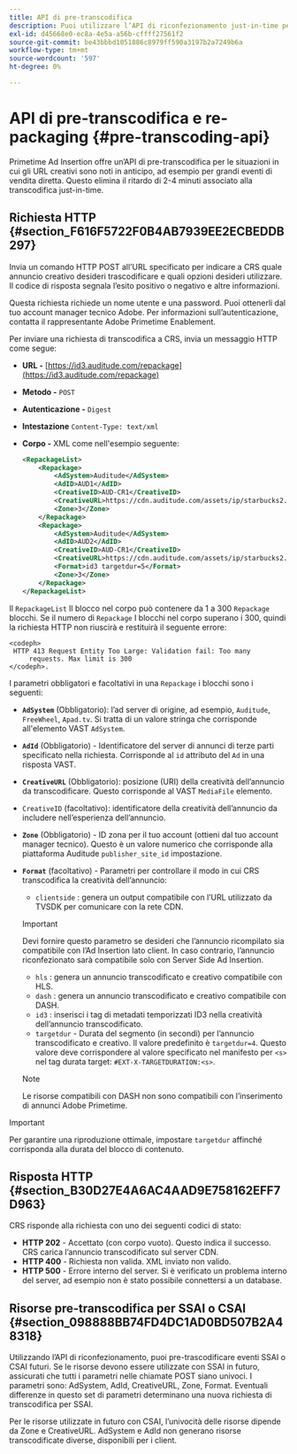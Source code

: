 ```yaml
---
title: API di pre-transcodifica
description: Puoi utilizzare l’API di riconfezionamento just-in-time per transcodificare in anticipo le creatività degli annunci, in modo da rendere disponibili, se necessario, versioni compatibili con i contenuti, eliminando il ritardo di 2-4 minuti associato al riconfezionamento just-in-time (JIT).
exl-id: d45668e0-ec8a-4e5a-a56b-cffff27561f2
source-git-commit: be43bbbd1051886c8979ff590a3197b2a7249b6a
workflow-type: tm+mt
source-wordcount: '597'
ht-degree: 0%

---
```


# API di pre-transcodifica e re-packaging {#pre-transcoding-api}

Primetime Ad Insertion offre un’API di pre-transcodifica per le situazioni in cui gli URL creativi sono noti in anticipo, ad esempio per grandi eventi di vendita diretta.  Questo elimina il ritardo di 2-4 minuti associato alla transcodifica just-in-time.

## Richiesta HTTP {#section_F616F5722F0B4AB7939EE2ECBEDDB297}

Invia un comando HTTP POST all’URL specificato per indicare a CRS quale annuncio creativo desideri trascodificare e quali opzioni desideri utilizzare. Il codice di risposta segnala l’esito positivo o negativo e altre informazioni.

Questa richiesta richiede un nome utente e una password. Puoi ottenerli dal tuo account manager tecnico Adobe. Per informazioni sull’autenticazione, contatta il rappresentante Adobe Primetime Enablement.

Per inviare una richiesta di transcodifica a CRS, invia un messaggio HTTP come segue:

* **URL -** [https://id3.auditude.com/repackage](https://id3.auditude.com/repackage)

* **Metodo -** `POST`

* **Autenticazione -** `Digest`

* **Intestazione** `Content-Type: text/xml`

* **Corpo -** XML come nell&#39;esempio seguente:

   ```xml
   <RepackageList>
       <Repackage>
           <AdSystem>Auditude</AdSystem>
           <AdID>AUD1</AdID>
           <CreativeID>AUD-CR1</CreativeID>
           <CreativeURL>https://cdn.auditude.com/assets/ip/starbucks2.mp4</CreativeURL>
           <Zone>3</Zone>
       </Repackage>
       <Repackage>
           <AdSystem>Auditude</AdSystem>
           <AdID>AUD2</AdID>
           <CreativeID>AUD-CR1</CreativeID>
           <CreativeURL>https://cdn.auditude.com/assets/ip/starbucks2.mp4</CreativeURL>
           <Format>id3 targetdur=5</Format>
           <Zone>3</Zone>
       </Repackage>
   </RepackageList>
   ```

Il `RepackageList` Il blocco nel corpo può contenere da 1 a 300 `Repackage` blocchi. Se il numero di `Repackage` I blocchi nel corpo superano i 300, quindi la richiesta HTTP non riuscirà e restituirà il seguente errore:

```
<codeph>
 HTTP 413 Request Entity Too Large: Validation fail: Too many
     requests. Max limit is 300
</codeph>.
```


I parametri obbligatori e facoltativi in una `Repackage` i blocchi sono i seguenti:

* **`AdSystem`** (Obbligatorio): l’ad server di origine, ad esempio, `Auditude`, `FreeWheel`, `Apad.tv`. Si tratta di un valore stringa che corrisponde all&#39;elemento VAST `AdSystem`.

* **`AdId`** (Obbligatorio) - Identificatore del server di annunci di terze parti specificato nella richiesta. Corrisponde al `id` attributo del `Ad` in una risposta VAST.

* **`CreativeURL`** (Obbligatorio): posizione (URI) della creatività dell’annuncio da transcodificare. Questo corrisponde al VAST `MediaFile` elemento.

* `CreativeID` (facoltativo): identificatore della creatività dell’annuncio da includere nell’esperienza dell’annuncio.
* **`Zone`** (Obbligatorio) - ID zona per il tuo account (ottieni dal tuo account manager tecnico). Questo è un valore numerico che corrisponde alla piattaforma Auditude `publisher_site_id` impostazione.

* **`Format`** (facoltativo) - Parametri per controllare il modo in cui CRS transcodifica la creatività dell’annuncio:

   * `clientside` : genera un output compatibile con l’URL utilizzato da TVSDK per comunicare con la rete CDN.
   >[!IMPORTANT]
   >
   >Devi fornire questo parametro se desideri che l’annuncio ricompilato sia compatibile con l’Ad Insertion lato client. In caso contrario, l’annuncio riconfezionato sarà compatibile solo con Server Side Ad Insertion.

   * `hls` : genera un annuncio transcodificato e creativo compatibile con HLS.
   * `dash` : genera un annuncio transcodificato e creativo compatibile con DASH.
   * `id3` : inserisci i tag di metadati temporizzati ID3 nella creatività dell’annuncio transcodificato.
   * `targetdur` - Durata del segmento (in secondi) per l’annuncio transcodificato e creativo. Il valore predefinito è `targetdur=4`. Questo valore deve corrispondere al valore specificato nel manifesto per `<s>` nel tag durata target: `#EXT-X-TARGETDURATION:<s>`.

   >[!NOTE]
   >
   >Le risorse compatibili con DASH non sono compatibili con l’inserimento di annunci Adobe Primetime.

>[!IMPORTANT]
>
>Per garantire una riproduzione ottimale, impostare `targetdur` affinché corrisponda alla durata del blocco di contenuto.

## Risposta HTTP {#section_B30D27E4A6AC4AAD9E758162EFF7D963}

CRS risponde alla richiesta con uno dei seguenti codici di stato:

* **HTTP 202** - Accettato (con corpo vuoto). Questo indica il successo. CRS carica l’annuncio transcodificato sul server CDN.
* **HTTP 400** - Richiesta non valida. XML inviato non valido.
* **HTTP 500** - Errore interno del server. Si è verificato un problema interno del server, ad esempio non è stato possibile connettersi a un database.

## Risorse pre-transcodifica per SSAI o CSAI {#section_098888BB74FD4DC1AD0BD507B2A48318}

Utilizzando l’API di riconfezionamento, puoi pre-trascodificare eventi SSAI o CSAI futuri. Se le risorse devono essere utilizzate con SSAI in futuro, assicurati che tutti i parametri nelle chiamate POST siano univoci. I parametri sono: AdSystem, AdId, CreativeURL, Zone, Format. Eventuali differenze in questo set di parametri determinano una nuova richiesta di transcodifica per SSAI.

Per le risorse utilizzate in futuro con CSAI, l’univocità delle risorse dipende da Zone e CreativeURL. AdSystem e AdId non generano risorse transcodificate diverse, disponibili per i client.
